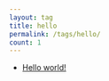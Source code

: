 ```yaml
---
layout: tag
title: hello
permalink: /tags/hello/
count: 1
---
```


- [Hello world!](https://attajak.github.io/blog/posts/2024/05/07/hello-world/)
